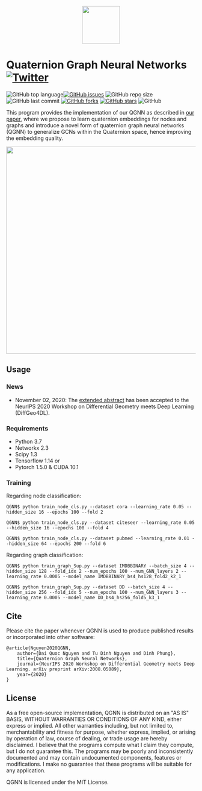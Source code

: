 <p align="center">
	<img src="https://github.com/daiquocnguyen/QGNN/blob/master/logo.png" width="100">
</p>

# Quaternion Graph Neural Networks<a href="https://twitter.com/intent/tweet?text=Wow:&url=https%3A%2F%2Fgithub.com%2Fdaiquocnguyen%2FQGNN%2Fblob%2Fmaster%2FREADME.md"><img alt="Twitter" src="https://img.shields.io/twitter/url?style=social&url=https%3A%2F%2Ftwitter.com%2Fdaiquocng"></a>

<img alt="GitHub top language" src="https://img.shields.io/github/languages/top/daiquocnguyen/QGNN"><a href="https://github.com/daiquocnguyen/QGNN/issues"><img alt="GitHub issues" src="https://img.shields.io/github/issues/daiquocnguyen/QGNN"></a>
<img alt="GitHub repo size" src="https://img.shields.io/github/repo-size/daiquocnguyen/QGNN">
<img alt="GitHub last commit" src="https://img.shields.io/github/last-commit/daiquocnguyen/QGNN">
<a href="https://github.com/daiquocnguyen/QGNN/network"><img alt="GitHub forks" src="https://img.shields.io/github/forks/daiquocnguyen/QGNN"></a>
<a href="https://github.com/daiquocnguyen/QGNN/stargazers"><img alt="GitHub stars" src="https://img.shields.io/github/stars/daiquocnguyen/QGNN"></a>
<img alt="GitHub" src="https://img.shields.io/github/license/daiquocnguyen/QGNN">

This program provides the implementation of our QGNN as described in [our paper](https://arxiv.org/pdf/2008.05089.pdf), where we propose to learn quaternion embeddings for nodes and graphs and introduce a novel form of quaternion graph neural networks (QGNN) to generalize GCNs within the Quaternion space, hence improving the embedding quality.

<p align="center">
	<img src="https://github.com/daiquocnguyen/QGNN/blob/master/qgnn.png" width="550">
</p>

## Usage

### News
- November 02, 2020: The [extended abstract](https://github.com/daiquocnguyen/QGNN/blob/master/2020_QGNN.pdf) has been accepted to the NeurIPS 2020 Workshop on Differential Geometry meets Deep Learning (DiffGeo4DL).

### Requirements
- Python 	3.7
- Networkx 	2.3
- Scipy		1.3
- Tensorflow 	1.14 or
- Pytorch 	1.5.0 & CUDA 10.1

### Training

Regarding node classification:

	QGNN$ python train_node_cls.py --dataset cora --learning_rate 0.05 --hidden_size 16 --epochs 100 --fold 2

	QGNN$ python train_node_cls.py --dataset citeseer --learning_rate 0.05 --hidden_size 16 --epochs 100 --fold 4
	
	QGNN$ python train_node_cls.py --dataset pubmed --learning_rate 0.01 --hidden_size 64 --epochs 200 --fold 6
	
Regarding graph classification:

	QGNN$ python train_graph_Sup.py --dataset IMDBBINARY --batch_size 4 --hidden_size 128 --fold_idx 2 --num_epochs 100 --num_GNN_layers 2 --learning_rate 0.0005 --model_name IMDBBINARY_bs4_hs128_fold2_k2_1

	QGNN$ python train_graph_Sup.py --dataset DD --batch_size 4 --hidden_size 256 --fold_idx 5 --num_epochs 100 --num_GNN_layers 3 --learning_rate 0.0005 --model_name DD_bs4_hs256_fold5_k3_1

## Cite  
Please cite the paper whenever QGNN is used to produce published results or incorporated into other software:

	@article{Nguyen2020QGNN,
		author={Dai Quoc Nguyen and Tu Dinh Nguyen and Dinh Phung},
		title={Quaternion Graph Neural Networks},
		journal={NeurIPS 2020 Workshop on Differential Geometry meets Deep Learning. arXiv preprint arXiv:2008.05089},
		year={2020}
	}

## License
As a free open-source implementation, QGNN is distributed on an "AS IS" BASIS, WITHOUT WARRANTIES OR CONDITIONS OF ANY KIND, either express or implied. All other warranties including, but not limited to, merchantability and fitness for purpose, whether express, implied, or arising by operation of law, course of dealing, or trade usage are hereby disclaimed. I believe that the programs compute what I claim they compute, but I do not guarantee this. The programs may be poorly and inconsistently documented and may contain undocumented components, features or modifications. I make no guarantee that these programs will be suitable for any application.

QGNN is licensed under the MIT License.
